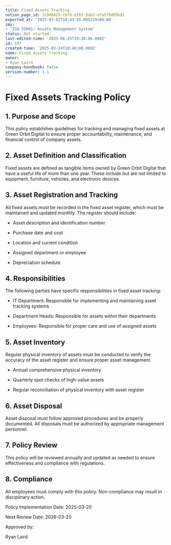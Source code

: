 ```yaml
---
title: Fixed Assets Tracking
notion_page_id: 1c0d6625-c679-8107-9ab2-e7a578d05bd1
exported_at: '2025-07-02T18:43:55.005219+00:00'
ims:
- 'ISO 55001: Assets Management System'
status: Not started
last-edited-time: '2025-06-25T19:38:00.000Z'
id: 197
created-time: '2025-03-24T10:40:00.000Z'
name: Fixed Assets Tracking
owner:
- Ryan Laird
company-handbook: false
version-number: 1.1
---
```


# Fixed Assets Tracking Policy

## 1. Purpose and Scope

This policy establishes guidelines for tracking and managing fixed assets at Green Orbit Digital to ensure proper accountability, maintenance, and financial control of company assets.

## 2. Asset Definition and Classification

Fixed assets are defined as tangible items owned by Green Orbit Digital that have a useful life of more than one year. These include but are not limited to equipment, furniture, vehicles, and electronic devices.

## 3. Asset Registration and Tracking

All fixed assets must be recorded in the fixed asset register, which must be maintained and updated monthly. The register should include:

- Asset description and identification number

- Purchase date and cost

- Location and current condition

- Assigned department or employee

- Depreciation schedule

## 4. Responsibilities

The following parties have specific responsibilities in fixed asset tracking:

- IT Department: Responsible for implementing and maintaining asset tracking systems

- Department Heads: Responsible for assets within their departments

- Employees: Responsible for proper care and use of assigned assets

## 5. Asset Inventory

Regular physical inventory of assets must be conducted to verify the accuracy of the asset register and ensure proper asset management.

- Annual comprehensive physical inventory

- Quarterly spot checks of high-value assets

- Regular reconciliation of physical inventory with asset register

## 6. Asset Disposal

Asset disposal must follow approved procedures and be properly documented. All disposals must be authorized by appropriate management personnel.

## 7. Policy Review

This policy will be reviewed annually and updated as needed to ensure effectiveness and compliance with regulations.

## 8. Compliance

All employees must comply with this policy. Non-compliance may result in disciplinary action.

Policy Implementation Date: 2025-03-20

Next Review Date: 2026-03-20

Approved by:

Ryan Laird